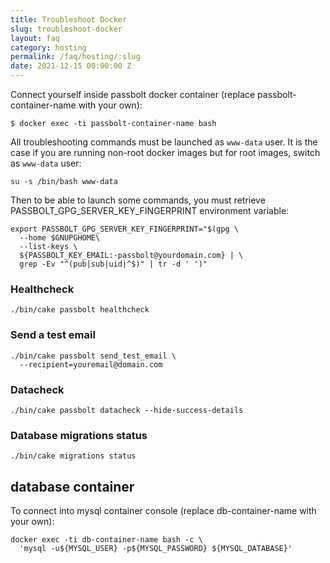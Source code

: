 ```yaml
---
title: Troubleshoot Docker
slug: troubleshoot-docker
layout: faq
category: hosting
permalink: /faq/hosting/:slug
date: 2021-12-15 00:00:00 Z
---
```


Connect yourself inside passbolt docker container (replace passbolt-container-name with your own):

```
$ docker exec -ti passbolt-container-name bash
```

All troubleshooting commands must be launched as `www-data` user. It is the case if you are running non-root docker images but for root images, switch as `www-data` user:

```
su -s /bin/bash www-data
```

Then to be able to launch some commands, you must retrieve PASSBOLT_GPG_SERVER_KEY_FINGERPRINT environment variable:

```
export PASSBOLT_GPG_SERVER_KEY_FINGERPRINT="$(gpg \
  --home $GNUPGHOME\
  --list-keys \
  ${PASSBOLT_KEY_EMAIL:-passbolt@yourdomain.com} | \
  grep -Ev "^(pub|sub|uid|^$)" | tr -d ' ')"
```

### Healthcheck

```
./bin/cake passbolt healthcheck
```

### Send a test email

```
./bin/cake passbolt send_test_email \
  --recipient=youremail@domain.com
```

### Datacheck

```
./bin/cake passbolt datacheck --hide-success-details
```

### Database migrations status

```
./bin/cake migrations status
```

## database container

To connect into mysql container console (replace db-container-name with your own):

```
docker exec -ti db-container-name bash -c \
  'mysql -u${MYSQL_USER} -p${MYSQL_PASSWORD} ${MYSQL_DATABASE}'
```